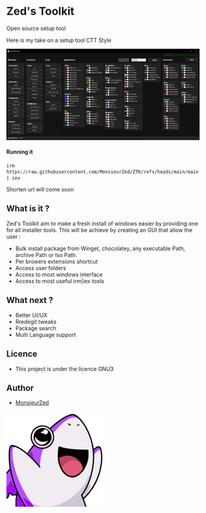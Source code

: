 # Zed's Toolkit

Open source setup tool

Here is my take on a setup tool CTT Style

![picture.png](./assets/picture.png)

#### Running it

```
irm https://raw.githubusercontent.com/MonsieurZed/ZTK/refs/heads/main/main.ps1 | iex
```

Shorten url will come soon

## What is it ?

Zed's Toolkit aim to make a fresh install of windows easier by providing one for all installer tools. This will be achieve by creating an GUI that allow the user :

- Bulk install package from Winget, chocolatey, any executable Path, archive Path or Iso Path.
- Per browers extensions shortcut
- Access user folders
- Access to most windows interface
- Access to most useful irm|iex tools

## What next ?

- Better UI/UX
- Rredegit tweaks
- Package search
- Multi Language support

## Licence

- This project is under the licence GNU3

## Author

- [MonsieurZed](https://github.com/MonsieurZed)

![picture.png](./assets/sharky.png)
